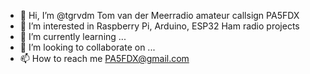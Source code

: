 - 👋 Hi, I’m @tgrvdm Tom van der Meerradio amateur callsign PA5FDX
- 👀 I’m interested in Raspberry Pi, Arduino, ESP32 Ham radio projects
- 🌱 I’m currently learning ...
- 💞️ I’m looking to collaborate on ...
- 📫 How to reach me  PA5FDX@gmail.com

<!---
tgrvdm/tgrvdm is a ✨ special ✨ repository because its `README.md` (this file) appears on your GitHub profile.
You can click the Preview link to take a look at your changes.
--->
